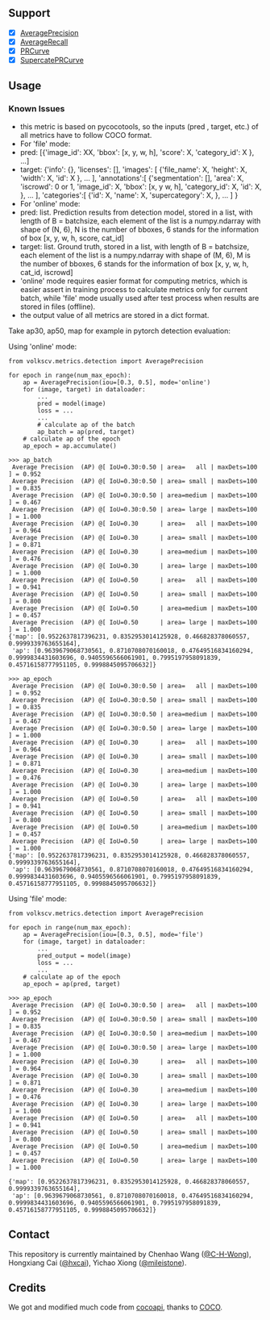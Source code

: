## Support
- [x] [AveragePrecision](https://github.com/Media-Smart/volkscv/blob/master/volkscv/metrics/detection/average_precision.py)
- [x] [AverageRecall](https://github.com/Media-Smart/volkscv/blob/master/volkscv/metrics/detection/average_recall.py)
- [x] [PRCurve](https://github.com/Media-Smart/volkscv/blob/master/volkscv/metrics/detection/pr_curve.py)
- [x] [SupercatePRCurve](https://github.com/Media-Smart/volkscv/blob/master/volkscv/metrics/detection/pr_curve.py)

## Usage
### Known Issues
- this metric is based on pycocotools, so the inputs (pred , target, etc.) of all metrics have to follow COCO format.
- For 'file' mode:
- pred: [{'image_id': XX, 'bbox': [x, y, w, h], 'score': X, 'category_id': X }, ...]
- target: {'info': {},
           'licenses': [],
           'images': [
              {'file_name': X,
               'height': X,
               'width': X,
               'id': X
              },
              ...
           ],
           'annotations':[
              {'segmentation': [],
               'area': X,
               'iscrowd': 0 or 1,
               'image_id': X,
               'bbox': [x, y w, h],
               'category_id': X,
               'id': X,
               },
               ...
           ],
           'categories':[
              {'id': X,
               'name': X,
               'supercategory': X,
              },
              ...
           ]
          }
- For 'online' mode:
- pred: list.
    Prediction results from detection model, stored in a list, with length of B = batchsize,
    each element of the list is a numpy.ndarray with shape of (N, 6),
    N is the number of bboxes, 6 stands for the information of box [x, y, w, h, score, cat_id]
- target: list.
    Ground truth, stored in a list, with length of B = batchsize, each element of the list is
    a numpy.ndarray with shape of (M, 6), M is the number of bboxes, 6 stands for the information
    of box [x, y, w, h, cat_id, iscrowd]
- 'online' mode requires easier format for computing metrics, which is easier assert in training 
    process to calculate metrics only for current batch, while 'file' mode usually used after 
    test process when results are stored in files (offline).
- the output value of all metrics are stored in a dict format.

Take ap30, ap50, map for example in pytorch detection evaluation:

Using 'online' mode:

```shell
from volkscv.metrics.detection import AveragePrecision

for epoch in range(num_max_epoch):
    ap = AveragePrecision(iou=[0.3, 0.5], mode='online')
    for (image, target) in dataloader:
        ...
        pred = model(image)
        loss = ...
        ...
        # calculate ap of the batch
        ap_batch = ap(pred, target)
    # calculate ap of the epoch
    ap_epoch = ap.accumulate()

>>> ap_batch
 Average Precision  (AP) @[ IoU=0.30:0.50 | area=   all | maxDets=100 ] = 0.952
 Average Precision  (AP) @[ IoU=0.30:0.50 | area= small | maxDets=100 ] = 0.835
 Average Precision  (AP) @[ IoU=0.30:0.50 | area=medium | maxDets=100 ] = 0.467
 Average Precision  (AP) @[ IoU=0.30:0.50 | area= large | maxDets=100 ] = 1.000
 Average Precision  (AP) @[ IoU=0.30      | area=   all | maxDets=100 ] = 0.964
 Average Precision  (AP) @[ IoU=0.30      | area= small | maxDets=100 ] = 0.871
 Average Precision  (AP) @[ IoU=0.30      | area=medium | maxDets=100 ] = 0.476
 Average Precision  (AP) @[ IoU=0.30      | area= large | maxDets=100 ] = 1.000
 Average Precision  (AP) @[ IoU=0.50      | area=   all | maxDets=100 ] = 0.941
 Average Precision  (AP) @[ IoU=0.50      | area= small | maxDets=100 ] = 0.800
 Average Precision  (AP) @[ IoU=0.50      | area=medium | maxDets=100 ] = 0.457
 Average Precision  (AP) @[ IoU=0.50      | area= large | maxDets=100 ] = 1.000
{'map': [0.9522637817396231, 0.8352953014125928, 0.466828378060557, 0.9999339763655164], 
 'ap': [0.9639679068730561, 0.8710708070160018, 0.47649516834160294, 0.9999834431603696, 0.9405596566061901, 0.7995197958091839, 0.45716158777951105, 0.9998845095706632]}

>>> ap_epoch
 Average Precision  (AP) @[ IoU=0.30:0.50 | area=   all | maxDets=100 ] = 0.952
 Average Precision  (AP) @[ IoU=0.30:0.50 | area= small | maxDets=100 ] = 0.835
 Average Precision  (AP) @[ IoU=0.30:0.50 | area=medium | maxDets=100 ] = 0.467
 Average Precision  (AP) @[ IoU=0.30:0.50 | area= large | maxDets=100 ] = 1.000
 Average Precision  (AP) @[ IoU=0.30      | area=   all | maxDets=100 ] = 0.964
 Average Precision  (AP) @[ IoU=0.30      | area= small | maxDets=100 ] = 0.871
 Average Precision  (AP) @[ IoU=0.30      | area=medium | maxDets=100 ] = 0.476
 Average Precision  (AP) @[ IoU=0.30      | area= large | maxDets=100 ] = 1.000
 Average Precision  (AP) @[ IoU=0.50      | area=   all | maxDets=100 ] = 0.941
 Average Precision  (AP) @[ IoU=0.50      | area= small | maxDets=100 ] = 0.800
 Average Precision  (AP) @[ IoU=0.50      | area=medium | maxDets=100 ] = 0.457
 Average Precision  (AP) @[ IoU=0.50      | area= large | maxDets=100 ] = 1.000
{'map': [0.9522637817396231, 0.8352953014125928, 0.466828378060557, 0.9999339763655164], 
 'ap': [0.9639679068730561, 0.8710708070160018, 0.47649516834160294, 0.9999834431603696, 0.9405596566061901, 0.7995197958091839, 0.45716158777951105, 0.9998845095706632]}

```

Using 'file' mode:

```shell
from volkscv.metrics.detection import AveragePrecision

for epoch in range(num_max_epoch):
    ap = AveragePrecision(iou=[0.3, 0.5], mode='file')
    for (image, target) in dataloader:
        ...
        pred_output = model(image)
        loss = ...
        ...
    # calculate ap of the epoch
    ap_epoch = ap(pred, target)

>>> ap_epoch
 Average Precision  (AP) @[ IoU=0.30:0.50 | area=   all | maxDets=100 ] = 0.952
 Average Precision  (AP) @[ IoU=0.30:0.50 | area= small | maxDets=100 ] = 0.835
 Average Precision  (AP) @[ IoU=0.30:0.50 | area=medium | maxDets=100 ] = 0.467
 Average Precision  (AP) @[ IoU=0.30:0.50 | area= large | maxDets=100 ] = 1.000
 Average Precision  (AP) @[ IoU=0.30      | area=   all | maxDets=100 ] = 0.964
 Average Precision  (AP) @[ IoU=0.30      | area= small | maxDets=100 ] = 0.871
 Average Precision  (AP) @[ IoU=0.30      | area=medium | maxDets=100 ] = 0.476
 Average Precision  (AP) @[ IoU=0.30      | area= large | maxDets=100 ] = 1.000
 Average Precision  (AP) @[ IoU=0.50      | area=   all | maxDets=100 ] = 0.941
 Average Precision  (AP) @[ IoU=0.50      | area= small | maxDets=100 ] = 0.800
 Average Precision  (AP) @[ IoU=0.50      | area=medium | maxDets=100 ] = 0.457
 Average Precision  (AP) @[ IoU=0.50      | area= large | maxDets=100 ] = 1.000

{'map': [0.9522637817396231, 0.8352953014125928, 0.466828378060557, 0.9999339763655164], 
 'ap': [0.9639679068730561, 0.8710708070160018, 0.47649516834160294, 0.9999834431603696, 0.9405596566061901, 0.7995197958091839, 0.45716158777951105, 0.9998845095706632]}

```

## Contact

This repository is currently maintained by Chenhao Wang ([@C-H-Wong](http://github.com/C-H-Wong)), Hongxiang Cai ([@hxcai](http://github.com/hxcai)), Yichao Xiong ([@mileistone](https://github.com/mileistone)).

## Credits
We got and modified much code from [cocoapi](https://github.com/cocodataset/cocoapi), thanks to [COCO](https://github.com/cocodataset).
